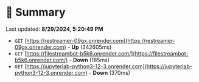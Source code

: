 # 📖 Summary
Last updated: **8/29/2024, 5:20:49 PM**

- `GET` [https://restreamer-09gx.onrender.com](https://restreamer-09gx.onrender.com) - **Up** (342605ms)
- `GET` [https://filestreambot-b5k6.onrender.com/](https://filestreambot-b5k6.onrender.com/) - **Down** (185ms)
- `GET` [https://jupyterlab-python3-12-3.onrender.com](https://jupyterlab-python3-12-3.onrender.com) - **Down** (370ms)
